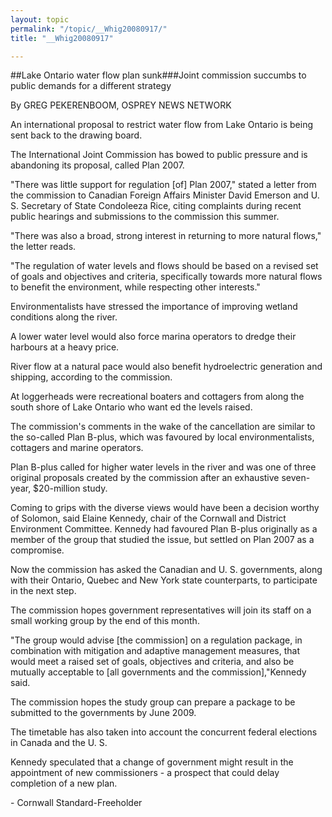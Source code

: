 ```yaml
---
layout: topic
permalink: "/topic/__Whig20080917/"
title: "__Whig20080917"

---
```


##Lake Ontario water flow plan sunk###Joint commission succumbs to public demands for a different strategy

By GREG PEKERENBOOM, OSPREY NEWS NETWORK

<div class="column2">

An international proposal to restrict water flow from Lake Ontario is being sent back to the drawing board.

The International Joint Commission has bowed to public pressure and is abandoning its proposal, called Plan 2007.

"There was little support for regulation [of] Plan 2007," stated a letter from the commission to Canadian Foreign Affairs Minister David Emerson and U. S. Secretary of State Condoleeza Rice, citing complaints during recent public hearings and submissions to the commission this summer.

"There was also a broad, strong interest in returning to more natural flows," the letter reads.

"The regulation of water levels and flows should be based on a revised set of goals and objectives and criteria, specifically towards more natural flows to benefit the environment, while respecting other interests."

Environmentalists have stressed the importance of improving wetland conditions along the river.

A lower water level would also force marina operators to dredge their harbours at a heavy price.

River flow at a natural pace would also benefit hydroelectric generation and shipping, according to the commission.

At loggerheads were recreational boaters and cottagers from along the south shore of Lake Ontario who want ed the levels raised.

The commission's comments in the wake of the cancellation are similar to the so-called Plan B-plus, which was favoured by local environmentalists, cottagers and marine operators.

Plan B-plus called for higher water levels in the river and was one of three original proposals created by the commission after an exhaustive seven-year, $20-million study.

Coming to grips with the diverse views would have been a decision worthy of Solomon, said Elaine Kennedy, chair of the Cornwall and District Environment Committee. Kennedy had favoured Plan B-plus originally as a member of the group that studied the issue, but settled on Plan 2007 as a compromise.

Now the commission has asked the Canadian and U. S. governments, along with their Ontario, Quebec and New York state counterparts, to participate in the next step.

The commission hopes government representatives will join its staff on a small working group by the end of this month.

"The group would advise [the commission] on a regulation package, in combination with mitigation and adaptive management measures, that would meet a raised set of goals, objectives and criteria, and also be mutually acceptable to [all governments and the commission],"Kennedy said.

The commission hopes the study group can prepare a package to be submitted to the governments by June 2009.

The timetable has also taken into account the concurrent federal elections in Canada and the U. S.

Kennedy speculated that a change of government might result in the appointment of new commissioners - a prospect that could delay completion of a new plan.

</div>
- Cornwall Standard-Freeholder

